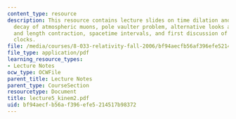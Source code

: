 ```yaml
---
content_type: resource
description: This resource contains lecture slides on time dilation and length contraction,
  decay of atmospheric muons, pole vaulter problem, alternative looks at time dilation
  and length contraction, spacetime intervals, and first discussion of accelerated
  clocks.
file: /media/courses/8-033-relativity-fall-2006/bf94aecfb56af396efe5214517b98372_lecture5_kinem2.pdf
file_type: application/pdf
learning_resource_types:
- Lecture Notes
ocw_type: OCWFile
parent_title: Lecture Notes
parent_type: CourseSection
resourcetype: Document
title: lecture5_kinem2.pdf
uid: bf94aecf-b56a-f396-efe5-214517b98372
---
```

